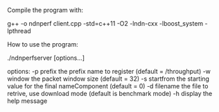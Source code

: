 Compile the program with:

g++ -o ndnperf client.cpp -std=c++11 -O2 -lndn-cxx -lboost_system -lpthread

How to use the program:

./ndnperfserver [options...]

options:
	-p prefix		the prefix name to register (default = /throughput)
	-w window		the packet window size (default = 32)
	-s startfrom		the starting value for the final nameComponent (default = 0)
	-d filename		the file to retrive, use download mode (default is benchmark mode)
	-h			display the help message
